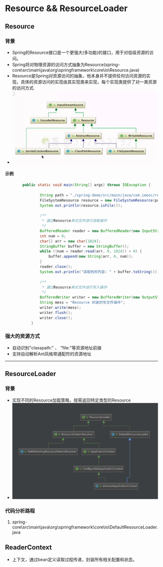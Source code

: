 # Resource && ResourceLoader
## Resource
### 背景
+ Spring的Resource接口是一个更强大(多功能)的接口，用于对低级资源的访问。
+ Spring将对物理资源的访问方式抽象为Resource(spring-core\src\main\java\org\springframework\core\io\Resource.java)
+ Resource是Spring对资源访问的抽象，他本身并不提供任何访问资源的实现，具体的资源访问的实现由其实现类来实现，每个实现类提供了对一类资源的访问方式.
+ <img src="./pics/20201027235454.png"/>
#### 示例
```java
        public static void main(String[] args) throws IOException {

                String path = "./spring-demo/src/main/java/com.imooc/resources/demo/FileSystemResources.txt";
                FileSystemResource resource = new FileSystemResource(path);
                System.out.println(resource.isFile());

                /**
                 * 通过Resource来对文件进行读取操作
                 */
                BufferedReader reader = new BufferedReader(new InputStreamReader(resource.getInputStream()));
                int num = 0;
                char[] arr = new char[1024];
                StringBuffer buffer = new StringBuffer();
                while ((num = reader.read(arr, 0, 1024)) > 0) {
                    buffer.append(new String(arr, 0, num));
                }
                reader.close();
                System.out.println("读取到的内容: " + buffer.toString());

                /**
                 * 通过Resource来对文件进行写入操作
                 */
                BufferedWriter writer = new BufferedWriter(new OutputStreamWriter(resource.getOutputStream()));
                String mess = "Resource 封装的写文件操作";
                writer.write(mess);
                writer.flush();
                writer.close();
            }
```
### 强大的资源方式
+ 自动识别"classpath:" 、 "file:"等资源地址前缀
+ 支持自动解析Ant风格带通配符的资源地址

--------

## ResourceLoader
### 背景
+ 实现不同的Resource加载策略，按需返回特定类型的Resource
+  <img src="./pics/31761A03-906C-4c80-AB63-9CA294210786.png"/>

###  代码分析路程
1. spring-core\src\main\java\org\springframework\core\io\DefaultResourceLoader.java

## ReaderContext
+  上下文，通过bean定义读取过程传递，封装所有相关配置和状态。